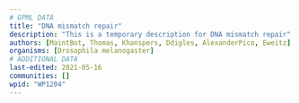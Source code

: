 ```yaml
---
# GPML DATA
title: "DNA mismatch repair"
description: "This is a temporary description for DNA mismatch repair"
authors: [MaintBot, Thomas, Khanspers, Ddigles, AlexanderPico, Eweitz]
organisms: [Drosophila melanogaster]
# ADDITIONAL DATA
last-edited: 2021-05-16
communities: []
wpid: "WP1204"
---
```

